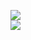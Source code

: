 [![](https://img.shields.io/badge/Made%20With-Github%20Spray-lightgrey.svg?style=for-the-badge&logo=github)](https://github.com/Annihil/github-spray#22157)  
[![](https://i.imgur.com/2DrTn0Z.gif)](https://github.com/Annihil/github-spray)